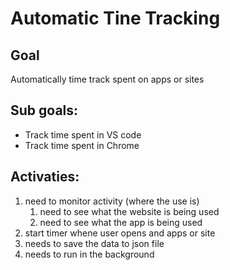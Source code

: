 # Automatic Tine Tracking


## Goal
Automatically time track spent on apps or sites


## Sub goals:
* Track time spent in VS code
* Track time spent in Chrome


## Activaties:
1. need to monitor activity (where the use is)
    1. need to see what the website is being used 
    2. need to see what the app is being used
2. start timer whene user opens and apps or site
3. needs to save the data to json file
4. needs to run in the background
